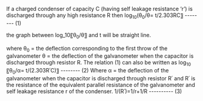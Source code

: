 If a charged condenser of capacity C (having self leakage resistance ‘r’) is discharged through any high resistance R then
log<sub>10</sub>⁡(θ<sub>0</sub>/θ= t/2.303RC〗	-------- (1)

the graph between log_10⁡〖θ<sub>0</sub>/θ〗  and t will be straight line.

where θ<sub>0</sub> = the deflection corresponding to the first throw of the galvanometer
          θ = the deflection of the galvanometer when the capacitor is discharged through resistor R.
The relation (1) can also be written as 
log<sub>10</sub>⁡〖θ<sub>0</sub>/α= t/(2.303R՛C)〗	-------- (2)
Where α = the deflection of the galvanometer when the capacitor is discharged through resistor R՛
and R՛ is the resistance of the equivalent parallel resistance of the galvanometer and self leakage resistance r of the condenser.
1/(R՛)=1/r+1/R                       ---------- (3)
